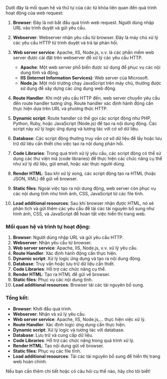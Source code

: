 Dưới đây là mối quan hệ và thứ tự của các từ khóa liên quan đến quá trình hoạt động của web request:

1. **Browser**: Đây là nơi bắt đầu quá trình web request. Người dùng nhập URL vào trình duyệt và gửi yêu cầu.

2. **Webserver**: Webserver nhận yêu cầu từ browser. Đây là máy chủ xử lý các yêu cầu HTTP từ trình duyệt và trả lại phản hồi.

3. **Web server service**: Apache, IIS, Node.js, v.v. là các phần mềm web server được cài đặt trên webserver để xử lý các yêu cầu HTTP.
    - **Apache**: Một web server phổ biến được sử dụng để phục vụ các nội dung tĩnh và động.
    - **IIS (Internet Information Services)**: Web server của Microsoft.
    - **Node.js**: Một môi trường chạy JavaScript trên máy chủ, thường được sử dụng để xây dựng các ứng dụng web động.

4. **Route Handler**: Khi một yêu cầu HTTP đến, web server chuyển yêu cầu đến route handler tương ứng. Route handler xác định hành động cần thực hiện dựa trên URL và phương thức HTTP.

5. **Dynamic script**: Route handler có thể gọi các script động như PHP, Python, Ruby, hoặc JavaScript (Node.js) để tạo ra nội dung động. Các script này xử lý logic ứng dụng và tương tác với cơ sở dữ liệu.

6. **Database**: Các script động thường truy vấn cơ sở dữ liệu để lấy hoặc lưu trữ dữ liệu cần thiết cho việc tạo ra nội dung phản hồi.

7. **Code Libraries**: Trong quá trình xử lý yêu cầu, các script động có thể sử dụng các thư viện mã (code libraries) để thực hiện các chức năng cụ thể như xử lý dữ liệu, gửi email, hoặc xác thực người dùng.

8. **Render HTML**: Sau khi xử lý xong, các script động tạo ra HTML (hoặc JSON, XML) để gửi về browser.

9. **Static files**: Ngoài việc tạo ra nội dung động, web server còn phục vụ các nội dung tĩnh như hình ảnh, CSS, JavaScript từ các file tĩnh.

10. **Load additional resources**: Sau khi browser nhận được HTML, nó sẽ phân tích và gửi thêm các yêu cầu để tải các tài nguyên bổ sung như hình ảnh, CSS, và JavaScript để hoàn tất việc hiển thị trang web.

### Mối quan hệ và trình tự hoạt động:
1. **Browser**: Người dùng nhập URL và gửi yêu cầu HTTP.
2. **Webserver**: Nhận yêu cầu từ browser.
3. **Web server service**: Apache, IIS, Node.js, v.v. xử lý yêu cầu.
4. **Route Handler**: Xác định hành động cần thực hiện.
5. **Dynamic script**: Xử lý logic ứng dụng và tạo ra nội dung động.
6. **Database**: Truy vấn hoặc lưu trữ dữ liệu cần thiết.
7. **Code Libraries**: Hỗ trợ các chức năng cụ thể.
8. **Render HTML**: Tạo ra HTML để gửi về browser.
9. **Static files**: Phục vụ các nội dung tĩnh.
10. **Load additional resources**: Browser tải các tài nguyên bổ sung.

### Tổng kết:
- **Browser**: Khởi đầu quá trình.
- **Webserver**: Nhận và xử lý yêu cầu.
- **Web server service**: Apache, IIS, Node.js,... thực hiện việc xử lý.
- **Route Handler**: Xác định logic ứng dụng cần thực hiện.
- **Dynamic script**: Xử lý logic và tương tác với database.
- **Database**: Lưu trữ và cung cấp dữ liệu.
- **Code Libraries**: Hỗ trợ các chức năng trong quá trình xử lý.
- **Render HTML**: Tạo nội dung gửi về browser.
- **Static files**: Phục vụ các file tĩnh.
- **Load additional resources**: Tải các tài nguyên bổ sung để hiển thị trang web hoàn chỉnh.

Nếu bạn cần thêm chi tiết hoặc có câu hỏi cụ thể nào, hãy cho tôi biết!
